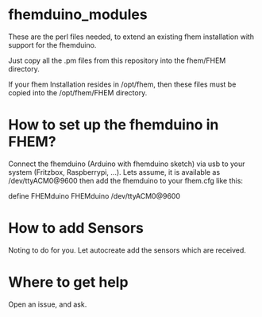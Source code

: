 fhemduino_modules
=================

These are the perl files needed, to extend an existing fhem installation with support for the fhemduino.


Just copy all the .pm files from this repository into the fhem/FHEM directory.

If your fhem Installation resides in /opt/fhem, then these files must be copied into the /opt/fhem/FHEM directory.


How to set up the fhemduino in FHEM?
=================

Connect the fhemduino (Arduino with fhemduino sketch) via usb to your system (Fritzbox, Raspberrypi, ...).
Lets assume, it is available as  /dev/ttyACM0@9600 then add the fhemduino to your fhem.cfg like this:

define FHEMduino FHEMduino /dev/ttyACM0@9600


How to add Sensors
=================
Noting to do for you. Let autocreate add the sensors which are received.


Where to get help
=================
Open an issue, and ask.
